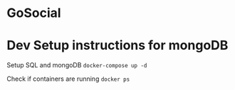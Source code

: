 # GoSocial

# Dev Setup instructions for mongoDB
Setup SQL and mongoDB
`docker-compose up -d`

Check if containers are running
`docker ps`

